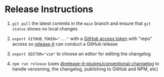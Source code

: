 # Release Instructions

1. `git pull` the latest commits in the `main` branch and ensure that `git status` shows no local changes

2. `export GITHUB_TOKEN="..."` with a [GitHub access token](https://github.com/settings/tokens/new?scopes=repo&description=release-it) with "repo" access so [release-it](https://github.com/release-it/release-it) can conduct a GitHub release

3. `export EDITOR="vim"` to choose an editor for editing the changelog

4. `npm run release` (uses [@release-it-plugins/conventional-changelog](https://github.com/release-it/conventional-changelog) to handle versioning, the changelog, publishing to GitHub and NPM, etc)

